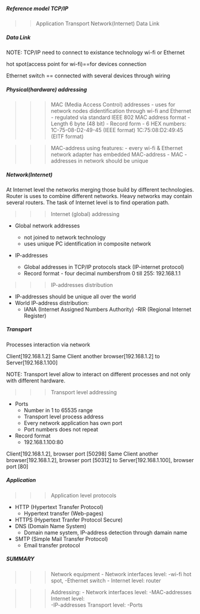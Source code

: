##### Reference model TCP/IP
>> Application
>> Transport
>> Network(Internet)
>> Data Link

##### Data Link
NOTE: TCP/IP need to connect to existance technology wi-fi or Ethernet

hot spot(access point for wi-fi)==for devices connection

Ethernet switch == connected with several devices through wiring

##### Physical(hardware) addressing
>>> MAC (Media Access Control) addresses
    - uses for network nodes didentification through wi-fi and Ethernet
    - regulated via standard IEEE 802
>>> MAC address format
    - Length 6 byte (48 bit)
    - Record form - 6 HEX numbers:
    1C-75-08-D2-49-45 (IEEE format)
    1C:75:08:D2:49:45 (EITF format)

>>> MAC-address using features:
    - every wi-fi & Ethernet network adapter has embedded MAC-address
    - MAC - addresses in network should be unique

##### Network(Internet)
At Internet level the networks merging those build by different  technologies.
Router is uses to combine different networks.
Heavy networks may contain several routers. The task of Internet level is to find operation path.

>>> Internet (global) addressing
- Global network addresses
    - not joined to network technology
    - uses unique PC identification in composite network

- IP-addresses
    - Global addresses in TCP/IP protocols stack (IP-internet protocol)
    - Record format - four decimal numbersfrom 0 till 255: 192.168.1.1

>>> IP-addresses distribution
- IP-addresses should be unique all over the world
- World IP-address distribution:
    - IANA (Internet Assigned Numbers Authority)
    -RIR (Regional Internet Register)

##### Transport
Processes interaction via network

Client[192.168.1.2]
Same Client another browser[192.168.1.2]
to
Server[192.168.1.100]

NOTE: Transport level allow to interact on different processes and not only with different hardware.

>>> Transport level addressing

- Ports
    - Number in 1 to 65535 range
    - Transport level process address
    - Every network application has own port
    - Port numbers does not repeat
- Record format
    - 192.168.1.100:80

Client[192.168.1.2], browser port [50298]
Same Client another browser[192.168.1.2], browser port [50312]
to
Server[192.168.1.100], browser port [80]

##### Application

>>> Application level protocols
- HTTP (Hypertext Transfer Protocol)
    - Hypertext transfer (Web-pages)
- HTTPS (Hypertext Tranfer Protocol Secure)
- DNS (Domain Name System)
    - Domain name system, IP-address detection through damain name
- SMTP (Simple Mail Transfer Protocol)
    - Email transfer protocol

##### SUMMARY
>>> Network equipment
    - Network interfaces level:
        -wi-fi hot spot, -Ethernet switch
    - Internet level: router

>>> Addressing:
    - Network interfaces level:
        -MAC-addresses
    Internet level:     
        -IP-addresses
    Transport level:
        -Ports
        